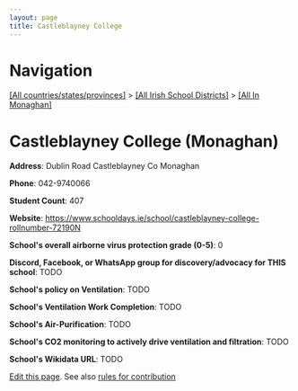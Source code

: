 ```yaml
---
layout: page
title: Castleblayney College
---
```

# Navigation

[[All countries/states/provinces]](../../..) > [[All Irish School Districts]](../..) > [[All In Monaghan]](..)

# Castleblayney College (Monaghan)

**Address**: Dublin Road Castleblayney Co Monaghan

**Phone**: 042-9740066

**Student Count**: 407

**Website**: <https://www.schooldays.ie/school/castleblayney-college-rollnumber-72190N>

**School's overall airborne virus protection grade (0-5)**: 0

**Discord, Facebook, or WhatsApp group for discovery/advocacy for THIS school**: TODO

**School's policy on Ventilation**: TODO

**School's Ventilation Work Completion**: TODO

**School's Air-Purification**: TODO

**School's CO2 monitoring to actively drive ventilation and filtration**: TODO

**School's Wikidata URL**: TODO


[Edit this page](https://github.com/ventilate-schools/Ireland/edit/main/./Monaghan/Castleblayney_College.md). See also [rules for contribution](../../../contribution-rules/)